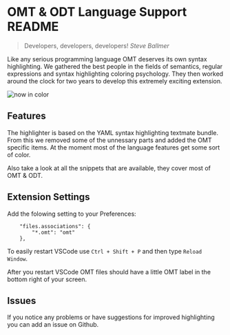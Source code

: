 # OMT & ODT Language Support README

> Developers, developers, developers!
> *Steve Ballmer*

Like any serious programming language OMT deserves its own syntax highlighting. We gathered the best people in the fields of semantics, regular expressions and syntax highlighting coloring psychology. They then worked around the clock for two years to develop this extremely exciting extension.

![now in color](https://media.giphy.com/media/Eym0WtMIAzAu4/giphy.gif "Now in Color!")

## Features

The highlighter is based on the YAML syntax highlighting textmate bundle. From this we removed some of the unnessary parts and added the OMT specific items. At the moment most of the language features get some sort of color.

Also take a look at all the snippets that are available, they cover most of OMT & ODT.

## Extension Settings

Add the folowing setting to your Preferences:

```    
    "files.associations": {
        "*.omt": "omt"
    },
```

To easily restart VSCode use `Ctrl + Shift + P` and then type `Reload Window`.

After you restart VSCode OMT files should have a little OMT label in the bottom right of your screen.

## Issues

If you notice any problems or have suggestions for improved highlighting you can add an issue on Github.
